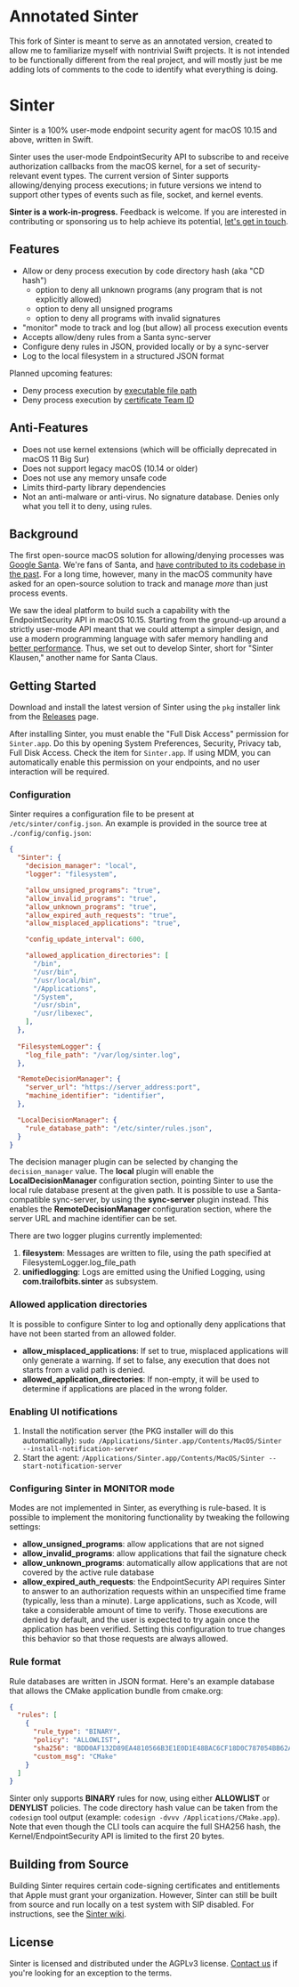 # Annotated Sinter

This fork of Sinter is meant to serve as an annotated version, created to allow me to familiarize myself with nontrivial Swift projects. It is not intended to be functionally different from the real project, and will mostly just be me adding lots of comments to the code to identify what everything is doing.


# Sinter

Sinter is a 100% user-mode endpoint security agent for macOS 10.15 and above, written in Swift.

Sinter uses the user-mode EndpointSecurity API to subscribe to and receive authorization callbacks from the macOS kernel, for a set of security-relevant event types. The current version of Sinter supports allowing/denying process executions; in future versions we intend to support other types of events such as file, socket, and kernel events.

**Sinter is a work-in-progress.** Feedback is welcome. If you are interested in contributing or sponsoring us to help achieve its potential, [let's get in touch](https://www.trailofbits.com/contact/).

## Features

- Allow or deny process execution by code directory hash (aka "CD hash")
  - option to deny all unknown programs (any program that is not explicitly allowed)
  - option to deny all unsigned programs
  - option to deny all programs with invalid signatures
- "monitor" mode to track and log (but allow) all process execution events
- Accepts allow/deny rules from a Santa sync-server
- Configure deny rules in JSON, provided locally or by a sync-server
- Log to the local filesystem in a structured JSON format

Planned upcoming features:
- Deny process execution by [executable file path](https://github.com/trailofbits/sinter/issues/17)
- Deny process execution by [certificate Team ID](https://github.com/trailofbits/sinter/issues/4)

## Anti-Features

- Does not use kernel extensions (which will be officially deprecated in macOS 11 Big Sur)
- Does not support legacy macOS (10.14 or older)
- Does not use any memory unsafe code
- Limits third-party library dependencies
- Not an anti-malware or anti-virus. No signature database. Denies only what you tell it to deny, using rules.

## Background

The first open-source macOS solution for allowing/denying processes was [Google Santa](https://github.com/google/santa). We're fans of Santa, and [have contributed to its codebase in the past](https://github.com/google/santa/pulls?q=is%3Apr+is%3Aclosed+author%3Aalessandrogario). For a long time, however, many in the macOS community have asked for an open-source solution to track and manage _more_ than just process events.

We saw the ideal platform to build such a capability with the EndpointSecurity API in macOS 10.15. Starting from the ground-up around a strictly user-mode API meant that we could attempt a simpler design, and use a modern programming language with safer memory handling and [better performance](https://www.apple.com/swift/). Thus, we set out to develop Sinter, short for "Sinter Klausen," another name for Santa Claus.

## Getting Started

Download and install the latest version of Sinter using the `pkg` installer link from the [Releases](https://github.com/trailofbits/sinter/releases) page.

After installing Sinter, you must enable the "Full Disk Access" permission for `Sinter.app`. Do this by opening System Preferences, Security, Privacy tab, Full Disk Access. Check the item for `Sinter.app`. If using MDM, you can automatically enable this permission on your endpoints, and no user interaction will be required.

### Configuration

Sinter requires a configuration file to be present at `/etc/sinter/config.json`. An example is provided in the source tree at `./config/config.json`:

```json
{
  "Sinter": {
    "decision_manager": "local",
    "logger": "filesystem",

    "allow_unsigned_programs": "true",
    "allow_invalid_programs": "true",
    "allow_unknown_programs": "true",
    "allow_expired_auth_requests": "true",
    "allow_misplaced_applications": "true",

    "config_update_interval": 600,

    "allowed_application_directories": [
      "/bin",
      "/usr/bin",
      "/usr/local/bin",
      "/Applications",
      "/System",
      "/usr/sbin",
      "/usr/libexec",
    ],
  },
  
  "FilesystemLogger": {
    "log_file_path": "/var/log/sinter.log",
  },

  "RemoteDecisionManager": {
    "server_url": "https://server_address:port",
    "machine_identifier": "identifier",
  },

  "LocalDecisionManager": {
    "rule_database_path": "/etc/sinter/rules.json",
  }
}
```

The decision manager plugin can be selected by changing the `decision_manager` value. The **local** plugin will enable the **LocalDecisionManager** configuration section, pointing Sinter to use the local rule database present at the given path. It is possible to use a Santa-compatible sync-server, by using the **sync-server** plugin instead. This enables the **RemoteDecisionManager** configuration section, where the server URL and machine identifier can be set.

There are two logger plugins currently implemented:

1. **filesystem**: Messages are written to file, using the path specified at FilesystemLogger.log_file_path
2. **unifiedlogging**: Logs are emitted using the Unified Logging, using **com.trailofbits.sinter** as subsystem.

### Allowed application directories

It is possible to configure Sinter to log and optionally deny applications that have not been started from an allowed folder.

- **allow_misplaced_applications**: If set to true, misplaced applications will only generate a warning. If set to false, any execution that does not starts from a valid path is denied.
- **allowed_application_directories**: If non-empty, it will be used to determine if applications are placed in the wrong folder.

### Enabling UI notifications

1. Install the notification server (the PKG installer will do this automatically): `sudo /Applications/Sinter.app/Contents/MacOS/Sinter --install-notification-server`
2. Start the agent: `/Applications/Sinter.app/Contents/MacOS/Sinter --start-notification-server`

### Configuring Sinter in MONITOR mode

Modes are not implemented in Sinter, as everything is rule-based. It is possible to implement the monitoring functionality by tweaking the following settings:

- **allow_unsigned_programs**: allow applications that are not signed
- **allow_invalid_programs**: allow applications that fail the signature check
- **allow_unknown_programs**: automatically allow applications that are not covered by the active rule database
- **allow_expired_auth_requests**: the EndpointSecurity API requires Sinter to answer to an authorization requests within an unspecified time frame (typically, less than a minute). Large applications, such as Xcode, will take a considerable amount of time to verify. Those executions are denied by default, and the user is expected to try again once the application has been verified. Setting this configuration to true changes this behavior so that those requests are always allowed.

### Rule format

Rule databases are written in JSON format. Here's an example database that allows the CMake application bundle from cmake.org:

```json
{
  "rules": [
    {
      "rule_type": "BINARY",
      "policy": "ALLOWLIST",
      "sha256": "BDD0AF132D89EA4810566B3E1E0D1E48BAC6CF18D0C787054BB62A4938683039",
      "custom_msg": "CMake"
    }
  ]
}
```

Sinter only supports **BINARY** rules for now, using either **ALLOWLIST** or **DENYLIST** policies. The code directory hash value can be taken from the `codesign` tool output (example: `codesign -dvvv /Applications/CMake.app`). Note that even though the CLI tools can acquire the full SHA256 hash, the Kernel/EndpointSecurity API is limited to the first 20 bytes.

## Building from Source

Building Sinter requires certain code-signing certificates and entitlements that Apple must grant your organization. However, Sinter can still be built from source and run locally on a test system with SIP disabled. For instructions, see the [Sinter wiki](https://github.com/trailofbits/sinter/wiki).

## License

Sinter is licensed and distributed under the AGPLv3 license. [Contact us](mailto:opensource@trailofbits.com) if you're looking for an exception to the terms.
